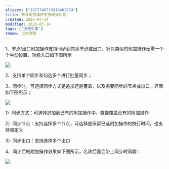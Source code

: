 ```yaml
---
aliases: ["1972740733910462674"]
title: 节点附加操作支持同步功能
created: 2025-07-14
modified: 2025-07-14
tags: ['流程引擎']
theme: 工作流程
---
```


1、节点/出口附加操作支持同步到其余节点或出口，针对类似的附加操作无需一个个手动设置，功能入口如下图所示

![](3876729bad27b347546f7c1b07217414.jpg)

2、支持单个同步和勾选多个进行批量同步；

3、同步时，可选择同步方式是追加还是覆盖，以及需要同步的节点或出口，界面如下图所示；

![](dfd3b9fc59e3b9565434af5442971323.jpg)

1）同步方式：可选择追加到已有的附加操作中，直接覆盖已有的附加操作

2）同步节点：支持选择多个节点，可选择是保留已选附加操作的执行时间，也支持自定义

3）同步出口：支持选择多个出口

4、同步后的附加操作效果如下图所示，名称后面会带上同步时间戳：

![](7757511f26b5d1aeecd7e58f647a2a1f.jpg)